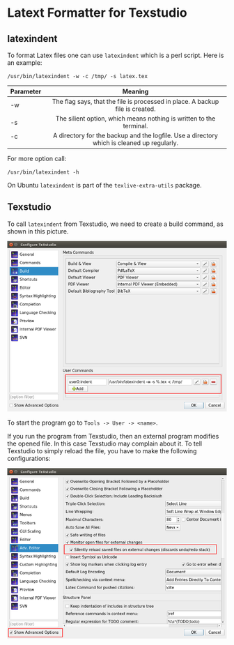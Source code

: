 
# Latext Formatter for Texstudio

## latexindent

To format Latex files one can use `latexindent` which is a perl script. Here is an example:

```
/usr/bin/latexindent -w -c /tmp/ -s latex.tex
```

| Parameter | Meaning     | 
| :-------- | :----------: | 
|  -w       | The flag says, that the file is processed in place. A backup file is created. | 
|  -s       | The silient option, which means nothing is written to the terminal. | 
|  -c <dir> | A directory for the backup and the logfile. Use a directory which is cleaned up regularly. | 

For more option call:

```
/usr/bin/latexindent -h
```

On Ubuntu `latexindent` is part of the `texlive-extra-utils` package.

## Texstudio

To call `latexindent` from Texstudio, we need to create a build command, as shown in this picture.

![Alt Text](build.png)

To start the program go to `Tools -> User -> <name>`.

If you run the program from Texstudio, then an external program modifies the opened file. In this case Texstudio
may complain about it. To tell Texstudio to simply reload the file, you have to make the following configurations:

![Alt Text](reload.png)
